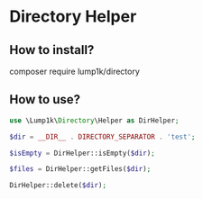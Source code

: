 # Directory Helper

## How to install?

composer require lump1k/directory

## How to use?

```php
use \Lump1k\Directory\Helper as DirHelper;

$dir = __DIR__ . DIRECTORY_SEPARATOR . 'test';

$isEmpty = DirHelper::isEmpty($dir);

$files = DirHelper::getFiles($dir);

DirHelper::delete($dir);
```
